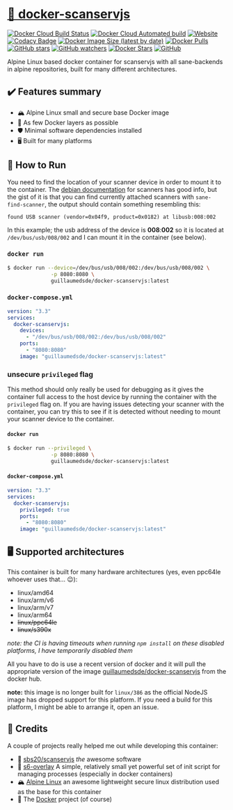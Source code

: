 # [🐋 docker-scanservjs](https://github.com/guillaumedsde/docker-scanservjs)

[![Docker Cloud Build Status](https://img.shields.io/docker/cloud/build/guillaumedsde/docker-scanservjs)](https://gitlab.com/guillaumedsde/docker-scanservjs/-/pipelines)
[![Docker Cloud Automated build](https://img.shields.io/docker/cloud/automated/guillaumedsde/docker-scanservjs)](https://gitlab.com/guillaumedsde/docker-scanservjs/-/pipelines)
[![Website](https://img.shields.io/website?label=documentation&url=https%3A%2F%2Fguillaumedsde.gitlab.io%2Fdocker-scanservjs%2F)](https://guillaumedsde.gitlab.io/docker-scanservjs/)
[![Codacy Badge](https://app.codacy.com/project/badge/Grade/27a9ea4b0a3f4e04b3b95fcd1086471f)](https://www.codacy.com/manual/guillaumedsde/docker-scanservjs?utm_source=gitlab.com&utm_medium=referral&utm_content=guillaumedsde/docker-scanservjs&utm_campaign=Badge_Grade)
[![Docker Image Size (latest by date)](https://img.shields.io/docker/image-size/guillaumedsde/docker-scanservjs)](https://hub.docker.com/r/guillaumedsde/docker-scanservjs)
[![Docker Pulls](https://img.shields.io/docker/pulls/guillaumedsde/docker-scanservjs)](https://hub.docker.com/r/guillaumedsde/docker-scanservjs)
[![GitHub stars](https://img.shields.io/github/stars/guillaumedsde/docker-scanservjs?label=Github%20stars)](https://github.com/guillaumedsde/docker-scanservjs)
[![GitHub watchers](https://img.shields.io/github/watchers/guillaumedsde/docker-scanservjs?label=Github%20Watchers)](https://github.com/guillaumedsde/docker-scanservjs)
[![Docker Stars](https://img.shields.io/docker/stars/guillaumedsde/docker-scanservjs)](https://hub.docker.com/r/guillaumedsde/docker-scanservjs)
[![GitHub](https://img.shields.io/github/license/guillaumedsde/docker-scanservjs)](https://github.com/guillaumedsde/docker-scanservjs/blob/master/LICENSE.md)

Alpine Linux based docker container for scanservjs with all sane-backends in alpine repositories, built for many different architectures.

## ✔️ Features summary

- 🏔️ Alpine Linux small and secure base Docker image
- 🤏 As few Docker layers as possible
- 🛡️ Minimal software dependencies installed
- 🖥️ Built for many platforms

## 🏁 How to Run

You need to find the location of your scanner device in order to mount it to the container.
The [debian documentation](https://wiki.debian.org/Scanner) for scanners has good info, but the gist of it is that you can find currently attached scanners with `sane-find-scanner`, the output should contain something resembling this:

```
found USB scanner (vendor=0x04f9, product=0x0182) at libusb:008:002
```

In this example; the usb address of the device is **008**:**002** so it is located at `/dev/bus/usb/008/002` and I can mount it in the container (see below).

### `docker run`

```bash
$ docker run --device=/dev/bus/usb/008/002:/dev/bus/usb/008/002 \
              -p 8080:8080 \
              guillaumedsde/docker-scanservjs:latest
```

### `docker-compose.yml`

```yaml
version: "3.3"
services:
  docker-scanservjs:
    devices:
      - "/dev/bus/usb/008/002:/dev/bus/usb/008/002"
    ports:
      - "8080:8080"
    image: "guillaumedsde/docker-scanservjs:latest"
```

### **unsecure** `privileged` flag

This method should only really be used for debugging as it gives the container full access to the host device by running the container with the `privileged` flag on.
If you are having issues detecting your scanner with the container, you can try this to see if it is detected without needing to mount your scanner device to the container.

#### `docker run`

```bash
$ docker run --privileged \
              -p 8080:8080 \
              guillaumedsde/docker-scanservjs:latest
```

#### `docker-compose.yml`

```yaml
version: "3.3"
services:
  docker-scanservjs:
    privileged: true
    ports:
      - "8080:8080"
    image: "guillaumedsde/docker-scanservjs:latest"
```

## 🖥️ Supported architectures

This container is built for many hardware architectures (yes, even ppc64le whoever uses that... 😉):

- linux/amd64
- linux/arm/v6
- linux/arm/v7
- linux/arm64
- ~~linux/ppc64le~~
- ~~linux/s390x~~

*note: the CI is having timeouts when running `npm install` on these disabled platforms, I have temporarily disabled them*

All you have to do is use a recent version of docker and it will pull the appropriate version of the image [guillaumedsde/docker-scanservjs](https://hub.docker.com/repository/docker/guillaumedsde/docker-scanservjs) from the docker hub.

**note:** this image is no longer built for `linux/386` as the official NodeJS image has dropped support for this platform. If you need a build for this platform, I might be able to arrange it, open an issue.

## 🙏 Credits

A couple of projects really helped me out while developing this container:

- 💽 [sbs20/scanservjs](https://github.com/sbs20/scanservjs) _the_ awesome software
- 🏁 [s6-overlay](https://github.com/just-containers/s6-overlay) A simple, relatively small yet powerful set of init script for managing processes (especially in docker containers)
- 🏔️ [Alpine Linux](https://alpinelinux.org/) an awesome lightweight secure linux distribution used as the base for this container
- 🐋 The [Docker](https://github.com/docker) project (of course)
